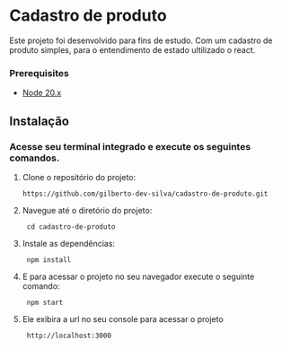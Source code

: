 # Cadastro de produto

Este projeto foi desenvolvido para fins de estudo. Com um cadastro de produto simples, para o entendimento de estado ultilizado o react.

### Prerequisites

- [Node 20.x](https://nodejs.org/en)

## Instalação
### Acesse seu terminal integrado e execute os seguintes comandos.

1. Clone o repositório do projeto:

       https://github.com/gilberto-dev-silva/cadastro-de-produto.git

2. Navegue até o diretório do projeto:

        cd cadastro-de-produto

3. Instale as dependências:

        npm install

3. E para acessar o projeto no seu navegador execute o seguinte comando:

        npm start
        
4. Ele exibira a url no seu console para acessar o projeto

        http://localhost:3000

